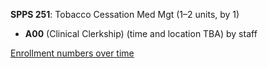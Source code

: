 **SPPS 251**: Tobacco Cessation Med Mgt (1–2 units, by 1)

- **A00** (Clinical Clerkship) (time and location TBA) by staff

[Enrollment numbers over time](./SPPS251.tsv)

